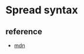 # Spread syntax

## reference

- [mdn](https://developer.mozilla.org/en-US/docs/Web/JavaScript/Reference/Operators/Spread_syntax)
